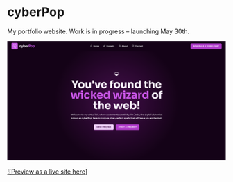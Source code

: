 # cyberPop
My portfolio website. Work is in progress – launching May 30th.

![App Screenshot](./assets/screenshot.png)

[![Preview as a live site here]](https://jeddsoh.github.io/cyberPop/)
